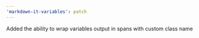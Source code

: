 ```yaml
---
'markdown-it-variables': patch
---
```


Added the ability to wrap variables output in spans with custom class name
